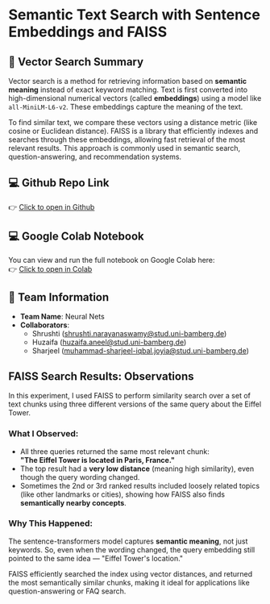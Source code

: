 # Semantic Text Search with Sentence Embeddings and FAISS

## 🧠 Vector Search Summary
Vector search is a method for retrieving information based on **semantic meaning** instead of exact keyword matching. Text is first converted into high-dimensional numerical vectors (called **embeddings**) using a model like `all-MiniLM-L6-v2`. These embeddings capture the meaning of the text.

To find similar text, we compare these vectors using a distance metric (like cosine or Euclidean distance). FAISS is a library that efficiently indexes and searches through these embeddings, allowing fast retrieval of the most relevant results. This approach is commonly used in semantic search, question-answering, and recommendation systems.

## 💻 Github Repo Link 
👉 [Click to open in Github](https://github.com/HuzaifaAneel09/-NLProc-Proj-M-SS25-Week-2)

## 💻 Google Colab Notebook
You can view and run the full notebook on Google Colab here:  
👉 [Click to open in Colab](https://colab.research.google.com/drive/1T6E8e8IvdVs26tHCRtM2T6Yc64yTNWvJ?usp=sharing)

## 👥 Team Information
- **Team Name**: Neural Nets
- **Collaborators**:
  - Shrushti (shrushti.narayanaswamy@stud.uni-bamberg.de)
  - Huzaifa (huzaifa.aneel@stud.uni-bamberg.de)
  - Sharjeel (muhammad-sharjeel-iqbal.joyia@stud.uni-bamberg.de)

## FAISS Search Results: Observations

In this experiment, I used FAISS to perform similarity search over a set of text chunks using three different versions of the same query about the Eiffel Tower.

### What I Observed:
- All three queries returned the same most relevant chunk:  
  **"The Eiffel Tower is located in Paris, France."**
- The top result had a **very low distance** (meaning high similarity), even though the query wording changed.
- Sometimes the 2nd or 3rd ranked results included loosely related topics (like other landmarks or cities), showing how FAISS also finds **semantically nearby concepts**.

### Why This Happened:
The sentence-transformers model captures **semantic meaning**, not just keywords. So, even when the wording changed, the query embedding still pointed to the same idea — "Eiffel Tower's location."

FAISS efficiently searched the index using vector distances, and returned the most semantically similar chunks, making it ideal for applications like question-answering or FAQ search.
